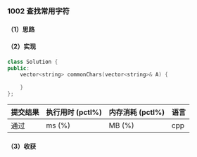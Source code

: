 ### 1002 查找常用字符

#### （1）思路

#### （2）实现

```cpp
class Solution {
public:
    vector<string> commonChars(vector<string>& A) {

    }
};
```

| 提交结果 | 执行用时 (pctl%) | 内存消耗 (pctl%) | 语言 |
|:---------|:-----------------|:-----------------|:-----|
| 通过     |  ms (%)   |  MB (%)  | cpp  |

#### （3）收获
